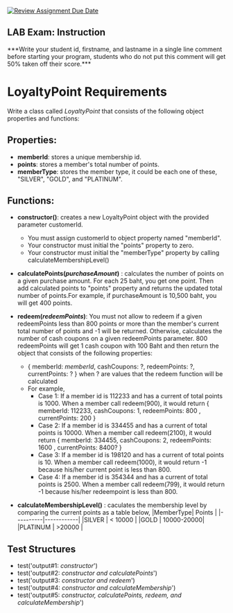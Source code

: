 [![Review Assignment Due Date](https://classroom.github.com/assets/deadline-readme-button-8d59dc4de5201274e310e4c54b9627a8934c3b88527886e3b421487c677d23eb.svg)](https://classroom.github.com/a/NVK4kMaA)
## LAB Exam: Instruction

\*\*\*Write your student id, firstname, and lastname in a single line comment before starting your program, students who do not put this comment will get 50% taken off their score.\*\*\*

# LoyaltyPoint Requirements

Write a class called _LoyaltyPoint_ that consists of the following object properties and functions:

## Properties:

- **memberId**: stores a unique membership id.
- **points**: stores a member's total number of points.
- **memberType**: stores the member type, it could be each one of these, "SILVER", "GOLD", and "PLATINUM".

## Functions:

- **constructor()**: creates a new LoyaltyPoint object with the provided parameter customerId.

  - You must assign customerId to object property named "memberId".
  - Your constructor must initial the "points" property to zero.
  - Your constructor must initial the "memberType" property by calling calculateMembershipLevel()

- **calculatePoints(_purchaseAmount_)** :
  calculates the number of points on a given purchase amount. For each 25 baht, you get one point. Then add calculated points to "points" property and returns the updated total number of points.For example, if purchaseAmount is 10,500 baht, you will get 400 points.

- **redeem(_redeemPoints_)**:
  You must not allow to redeem if a given redeemPoints less than 800 points or more than the member's current total number of points and -1 will be returned. Otherwise, calculates the number of cash coupons on a given redeemPoints parameter. 800 redeemPoints will get 1 cash coupon with 100 Baht and then return the object that consists of the following properties:

  - {
    memberId: _memberId_,
    cashCoupons: ?,
    redeemPoints: ?,
    currentPoints: ?
    }
    when ? are values that the redeem function will be calculated
  - For example,
    - Case 1: If a member id is 112233 and has a current of total points is 1000. When a member call redeem(900), it would return
      {
      memberId: 112233,
      cashCoupons: 1,
      redeemPoints: 800 ,
      currentPoints: 200
      }
    - Case 2: If a member id is 334455 and has a current of total points is 10000. When a member call redeem(2100), it would return
      {
      memberId: 334455,
      cashCoupons: 2,
      redeemPoints: 1600 ,
      currentPoints: 8400?
      }
    - Case 3: If a member id is 198120 and has a current of total points is 10. When a member call redeem(1000), it would return
      -1 because his/her current point is less than 800.
    - Case 4: If a member id is 354344 and has a current of total points is 2500. When a member call redeem(799), it would return -1 because his/her redeempoint is less than 800.

- **calculateMembershipLevel()** :
  caculates the membership level by comparing the current points as a table below,
  |MemberType| Points |
  |----------|------------|
  |SILVER | < 10000 |
  |GOLD | 10000-20000|
  |PLATINUM | >20000 |

## Test Structures

- test('output#1: _constructor_')
- test('output#2: _constructor and calculatePoints_')
- test('output#3: _constructor and redeem_')
- test('output#4: _constructor and calculateMembership_')
- test('output#5: _constructor, calculatePoints, redeem, and calculateMembership_')
